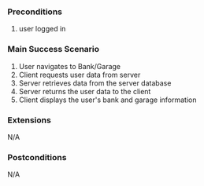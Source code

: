 ### Preconditions
1) user logged in

### Main Success Scenario
1) User navigates to Bank/Garage
2) Client requests user data from server
3) Server retrieves data from the server database
4) Server returns the user data to the client
5) Client displays the user's bank and garage information

### Extensions
N/A

### Postconditions
N/A